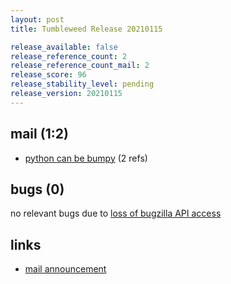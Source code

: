 ```yaml
---
layout: post
title: Tumbleweed Release 20210115

release_available: false
release_reference_count: 2
release_reference_count_mail: 2
release_score: 96
release_stability_level: pending
release_version: 20210115
---
```


## mail (1:2)

- [python can be bumpy](https://github.com/boombatower/tumbleweed-review/issues/10) (2 refs)

## bugs (0)

<!--more-->

no relevant bugs due to [loss of bugzilla API access](https://bugzilla.opensuse.org/show_bug.cgi?id=1157722)



## links

- [mail announcement](https://github.com/boombatower/tumbleweed-review/issues/10)
